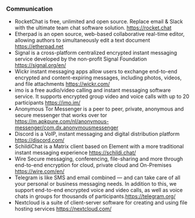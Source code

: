 ### Communication
- RocketChat is free, unlimited and open source. Replace email & Slack with the ultimate team chat software solution. https://rocket.chat
- Etherpad is an open source, web-based collaborative real-time editor, allowing authors to simultaneously edit a text document https://etherpad.net
- Signal is a cross-platform centralized encrypted instant messaging service developed by the non-profit Signal Foundation https://signal.org/en/
- Wickr instant messaging apps allow users to exchange end-to-end encrypted and content-expiring messages, including photos, videos, and file attachments https://wickr.com/
- imo is a free audio/video calling and instant messaging software service. It supports encrypted group video and voice calls with up to 20 participants https://imo.im/
- Anonymous Tor Messenger is a peer to peer, private, anonymous and secure messenger that works over tor https://m.apkpure.com/nl/anonymous-messenger/com.dx.anonymousmessenger
- Discord is a VoIP, instant messaging and digital distribution platform https://discord.com/
- SchildiChat is a Matrix client based on Element with a more traditional instant messaging experience https://schildi.chat/
- Wire Secure messaging, conferencing, file-sharing and more through end-to-end encryption for cloud, private cloud and On-Premises https://wire.com/en/
- Telegram is like SMS and email combined — and can take care of all your personal or business messaging needs. In addition to this, we support end-to-end encrypted voice and video calls, as well as voice chats in groups for thousands of participants.https://telegram.org/
- Nextcloud is a suite of client-server software for creating and using file hosting services https://nextcloud.com/

